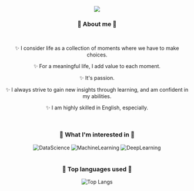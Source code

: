 <div align="center">
 <img src="https://capsule-render.vercel.app/api?&type=waving&color=100:ACC1FD,0:F9D9D7&height=250&section=header&text=Welcome%20to%20my%20GitHub&&fontSize=40" />

### 🌱 About me 🌱
<br>
   <p>
   ✨ I consider life as a collection of moments where we have to make choices.
   </p>
   <p>
   ✨ For a meaningful life, I add value to each moment.
   </p>
   <p>
   ✨ It's passion.
   </p>
   <p>
   ✨ I always strive to gain new insights through learning, and am confident in my abilities.
   </p>
   <p>
   ✨ I am highly skilled in English, especially.
   </p>
<br>

### 🌱 What I'm interested in 🌱
  ![DataScience](https://img.shields.io/badge/Data%20Science-F9D9D7.svg?style=for-the-badge)
  ![MachineLearning](https://img.shields.io/badge/Machine%20Learning-ACC1FD.svg?style=for-the-badge)
  ![DeepLearning](https://img.shields.io/badge/Deep%20Learning-F9D9D7.svg?style=for-the-badge)
<br><br>

### 🌱 Top languages used 🌱
![Top Langs](https://github-readme-stats.vercel.app/api/top-langs/?username=berryverry&include_all_commits=true&bg_color=30,6089FF,FEB6A2&title_color=fff&text_color=010512)
<br><br>
